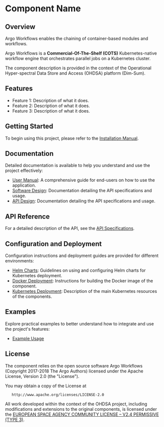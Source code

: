 # Component Name

## Overview

Argo Workflows enables the chaining of container-based modules and workflows. 

Argo Workflows is a **Commercial-Of-The-Shelf (COTS)** Kubernetes-native workflow engine that orchestrates parallel jobs on a Kubernetes cluster. 

The component description is provided in the context of the Operational Hyper-spectral Data Store and Access (OHDSA) platform (Dim-Sum).

## Features

- Feature 1: Description of what it does.
- Feature 2: Description of what it does.
- Feature 3: Description of what it does.

## Getting Started

To begin using this project, please refer to the [Installation Manual](./docs/installation_manual.md).

## Documentation

Detailed documentation is available to help you understand and use the project effectively:

- [User Manual](./docs/user_manual.md): A comprehensive guide for end-users on how to use the application.
- [Software Design](./docs/design/sw_design.md): Documentation detailing the API specifications and usage.
- [API Design](./docs/design/api_design.md): Documentation detailing the API specifications and usage.

## API Reference

For a detailed description of the API, see the [API Specifications](./api/openapi.yaml).

## Configuration and Deployment

Configuration instructions and deployment guides are provided for different environments:

- [Helm Charts](./charts/README.md): Guidelines on using and configuring Helm charts for Kubernetes deployment.
- [Docker Deployment](./deploy/image/README.md): Instructions for building the Docker image of the component.
- [Kubernetes Deployment](./deploy/kubernetes/README.md): Description of the main Kubernetes resources of the components.

## Examples

Explore practical examples to better understand how to integrate and use the project's features:

- [Example Usage](./examples/README.md)

## License

The component relies on the open source software Argo Workflows (Copyright 2017-2018 The Argo Authors) licensed under the Apache License, Version 2.0 (the "License").

You may obtain a copy of the License at

       http://www.apache.org/licenses/LICENSE-2.0

All work developed within the context of the OHDSA project, including modifications and extensions to the original components, is licensed under the [EUROPEAN SPACE AGENCY COMMUNITY LICENSE – V2.4 PERMISSIVE (TYPE 3)](https://essr.esa.int/license/european-space-agency-community-license-v2-4-permissive-type-3).

